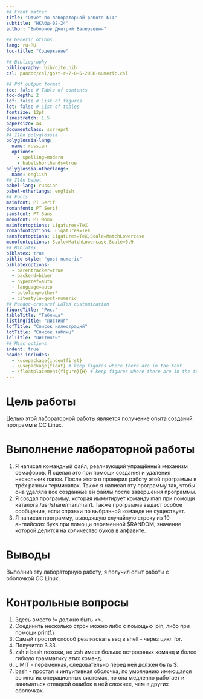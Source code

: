 ```yaml
---
## Front matter
title: "Отчёт по лабораторной работе №14"
subtitle: "НКАбд-02-24"
author: "Выборнов Дмитрий Валерьевич"

## Generic otions
lang: ru-RU
toc-title: "Содержание"

## Bibliography
bibliography: bib/cite.bib
csl: pandoc/csl/gost-r-7-0-5-2008-numeric.csl

## Pdf output format
toc: false # Table of contents
toc-depth: 2
lof: false # List of figures
lot: false # List of tables
fontsize: 12pt
linestretch: 1.5
papersize: a4
documentclass: scrreprt
## I18n polyglossia
polyglossia-lang:
  name: russian
  options:
	- spelling=modern
	- babelshorthands=true
polyglossia-otherlangs:
  name: english
## I18n babel
babel-lang: russian
babel-otherlangs: english
## Fonts
mainfont: PT Serif
romanfont: PT Serif
sansfont: PT Sans
monofont: PT Mono
mainfontoptions: Ligatures=TeX
romanfontoptions: Ligatures=TeX
sansfontoptions: Ligatures=TeX,Scale=MatchLowercase
monofontoptions: Scale=MatchLowercase,Scale=0.9
## Biblatex
biblatex: true
biblio-style: "gost-numeric"
biblatexoptions:
  - parentracker=true
  - backend=biber
  - hyperref=auto
  - language=auto
  - autolang=other*
  - citestyle=gost-numeric
## Pandoc-crossref LaTeX customization
figureTitle: "Рис."
tableTitle: "Таблица"
listingTitle: "Листинг"
lofTitle: "Список иллюстраций"
lotTitle: "Список таблиц"
lolTitle: "Листинги"
## Misc options
indent: true
header-includes:
  - \usepackage{indentfirst}
  - \usepackage{float} # keep figures where there are in the text
  - \floatplacement{figure}{H} # keep figures where there are in the text
---
```


# Цель работы

Целью этой лабораторной работы является получение опыта созданий программ в ОС Linux.

# Выполнение лабораторной работы

1. Я написал командный файл, реализующий упращённый механизм семафоров. Я сделал это при помощи создания и удаления нескольких папок. После этого я проверил работу этой программы в трёх разных терминалах. Также я написал эту программу так, чтобы она удаляла все созданные ей файлы после завершения программы.
2. Я создал программу, которая иммитирует команду man при помощи каталога /usr/share/man/man1. Также программа выдаст особое сообщение, если справки по выбранной команде не существует.
3. Я написал программу, выводящую случайную строку из 10 английских букв при помощи переменной $RANDOM, значение которой делится на количество буков в алфавите.

# Выводы

Выполнив эту лабораторную работу, я получил опыт работы с оболочкой ОС Linux.

# Контрольные вопросы

1. Здесь вместо != должно быть <>.
2. Соединить несколько строк можно либо с помощью join, либо при помощи printf.\
3. Самый простой способ реализовать seq в shell - через цикл for.
4. Получится 3.33.
5. zsh и bash похожи, но zsh имеет больше встроенных команд и более гибкую грамматику этих команд.
6. LIMIT - переменная, следовательно перед ней должен быть $.
7. bash - простая и интуитивная оболочка, по умолчанию имеющаяся во многих операционных системах, но она медленно работает и заниматься отладкой ошибок в ней сложнее, чем в других оболочках. 
